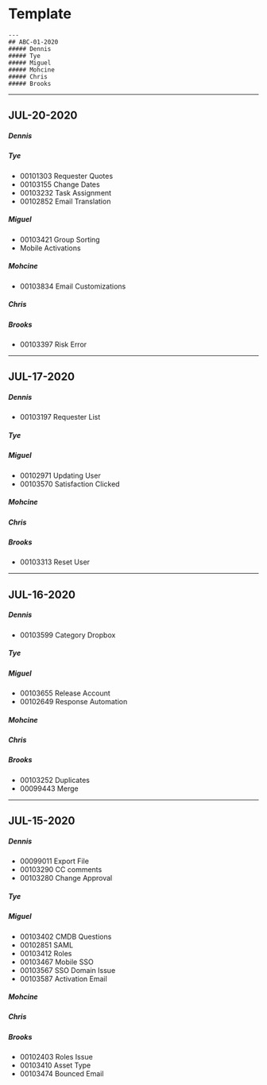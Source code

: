 # Template
```
---
## ABC-01-2020
##### Dennis
##### Tye
##### Miguel
##### Mohcine
##### Chris
##### Brooks
```
---
## JUL-20-2020
##### Dennis
##### Tye
- 00101303 Requester Quotes
- 00103155 Change Dates
- 00103232 Task Assignment
- 00102852 Email Translation
##### Miguel
- 00103421 Group Sorting
- Mobile Activations
##### Mohcine
- 00103834 Email Customizations
##### Chris
##### Brooks
- 00103397 Risk Error
---
## JUL-17-2020
##### Dennis
- 00103197 Requester List
##### Tye
##### Miguel
- 00102971 Updating User
- 00103570 Satisfaction Clicked
##### Mohcine
##### Chris
##### Brooks
- 00103313 Reset User

---
## JUL-16-2020
##### Dennis
- 00103599 Category Dropbox
##### Tye
##### Miguel
- 00103655 Release Account
- 00102649 Response Automation
##### Mohcine
##### Chris
##### Brooks
- 00103252 Duplicates
- 00099443 Merge



---
## JUL-15-2020
##### Dennis
- 00099011 Export File
- 00103290 CC comments
- 00103280 Change Approval
##### Tye
##### Miguel
- 00103402 CMDB Questions
- 00102851 SAML
- 00103412 Roles
- 00103467 Mobile SSO
- 00103567 SSO Domain Issue
- 00103587 Activation Email
##### Mohcine
##### Chris
##### Brooks
- 00102403 Roles Issue
- 00103410 Asset Type
- 00103474 Bounced Email